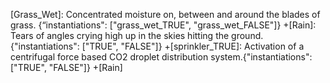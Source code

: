 [Grass_Wet]: Concentrated moisture on, between and around the blades of grass. {“instantiations": ["grass_wet_TRUE", "grass_wet_FALSE"]}
 +[Rain]: Tears of angles crying high up in the skies hitting the ground.{"instantiations": ["TRUE", "FALSE"]}
 +[sprinkler_TRUE]: Activation of a centrifugal force based CO2 droplet distribution system.{"instantiations": ["TRUE", "FALSE"]}
  +[Rain]
